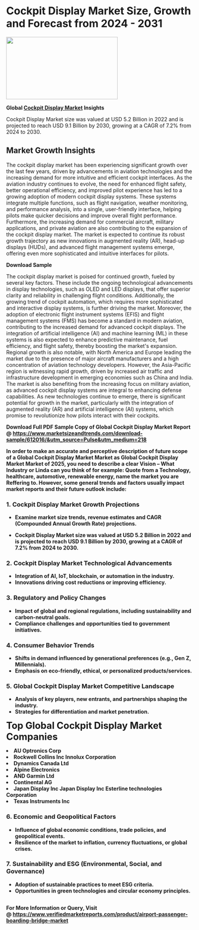 <H1>Cockpit Display Market Size, Growth and Forecast from 2024 - 2031</H1><img class="aligncenter size-medium wp-image-584254" src="https://thirdeyenews.in/wp-content/uploads/2024/09/Global-Market-Research-300x168.jpeg" alt="" width="300" height="168" /><p><strong>Global&nbsp;<a href="https://www.marketsizeandtrends.com/download-sample/612016/&amp;utm_source=Pulse&amp;utm_medium=218">Cockpit Display Market</a> Insights</strong></p><p>Cockpit Display Market size was valued at USD 5.2 Billion in 2022 and is projected to reach USD 9.1 Billion by 2030, growing at a CAGR of 7.2% from 2024 to 2030.</p><p><h2>Market Growth Insights</h2> <p>The cockpit display market has been experiencing significant growth over the last few years, driven by advancements in aviation technologies and the increasing demand for more intuitive and efficient cockpit interfaces. As the aviation industry continues to evolve, the need for enhanced flight safety, better operational efficiency, and improved pilot experience has led to a growing adoption of modern cockpit display systems. These systems integrate multiple functions, such as flight navigation, weather monitoring, and performance analysis, into a single, user-friendly interface, helping pilots make quicker decisions and improve overall flight performance. Furthermore, the increasing demand for commercial aircraft, military applications, and private aviation are also contributing to the expansion of the cockpit display market. The market is expected to continue its robust growth trajectory as new innovations in augmented reality (AR), head-up displays (HUDs), and advanced flight management systems emerge, offering even more sophisticated and intuitive interfaces for pilots.</p> <p><strong>Download Sample</strong></p> <p>The cockpit display market is poised for continued growth, fueled by several key factors. These include the ongoing technological advancements in display technologies, such as OLED and LED displays, that offer superior clarity and reliability in challenging flight conditions. Additionally, the growing trend of cockpit automation, which requires more sophisticated and interactive display systems, is further driving the market. Moreover, the adoption of electronic flight instrument systems (EFIS) and flight management systems (FMS) has become a standard in modern aviation, contributing to the increased demand for advanced cockpit displays. The integration of artificial intelligence (AI) and machine learning (ML) in these systems is also expected to enhance predictive maintenance, fuel efficiency, and flight safety, thereby boosting the market's expansion. Regional growth is also notable, with North America and Europe leading the market due to the presence of major aircraft manufacturers and a high concentration of aviation technology developers. However, the Asia-Pacific region is witnessing rapid growth, driven by increased air traffic and infrastructure development in emerging economies such as China and India. The market is also benefiting from the increasing focus on military aviation, as advanced cockpit display systems are integral to enhancing defense capabilities. As new technologies continue to emerge, there is significant potential for growth in the market, particularly with the integration of augmented reality (AR) and artificial intelligence (AI) systems, which promise to revolutionize how pilots interact with their cockpits.</p> <p><strong></p><p><span class=""><strong>Download Full PDF Sample Copy of Global Cockpit Display Market Report</strong> @ <a href="https://www.marketsizeandtrends.com/download-sample/612016/&amp;utm_source=Pulse&amp;utm_medium=218" target="_blank">https://www.marketsizeandtrends.com/download-sample/612016/&amp;utm_source=Pulse&amp;utm_medium=218</a></span></p><p>In order to make an accurate and perceptive description of future scope of a Global&nbsp;Cockpit Display Market Market as Global&nbsp;Cockpit Display Market Market of 2025, you need to describe a clear Vision &ndash; What Industry or Linda can you think of for example: Quote from a Technology, healthcare, automotive, renewable energy, name the market you are Reffering to. However, some general trends and factors usually impact market reports and their future outlook include:</p><h3>1.&nbsp;<strong>Cockpit Display Market Growth Projections</strong></h3><ul><li>Examine market size trends, revenue estimates and CAGR (Compounded Annual Growth Rate) projections.</li><li><p>Cockpit Display Market size was valued at USD 5.2 Billion in 2022 and is projected to reach USD 9.1 Billion by 2030, growing at a CAGR of 7.2% from 2024 to 2030.</p></li></ul><h3>2.&nbsp;<strong>Cockpit Display Market Technological Advancements</strong></h3><ul><li>Integration of AI, IoT, blockchain, or automation in the industry.</li><li>Innovations driving cost reductions or improving efficiency.</li></ul><h3>3.&nbsp;<strong>Regulatory and Policy Changes</strong></h3><ul><li>Impact of global and regional regulations, including sustainability and carbon-neutral goals.</li><li>Compliance challenges and opportunities tied to government initiatives.</li></ul><h3>4.&nbsp;<strong>Consumer Behavior Trends</strong></h3><ul><li>Shifts in demand influenced by generational preferences (e.g., Gen Z, Millennials).</li><li>Emphasis on eco-friendly, ethical, or personalized products/services.</li></ul><h3>5.&nbsp;<strong>Global Cockpit Display Market Competitive Landscape</strong></h3><ul><li>Analysis of key players, new entrants, and partnerships shaping the industry.</li><li>Strategies for differentiation and market penetration.</li></ul><p data-pm-slice="1 1 []"><span style="color: inherit; font-family: inherit; font-size: 25px;">Top Global Cockpit Display Market Companies</span></p><div class="" data-test-id=""><p><li>AU Optronics Corp</li><li> Rockwell Collins Inc Innolux Corporation</li><li> Dynamics Canada Ltd</li><li> Alpine Electronics</li><li> AND Garmin Ltd</li><li> Continental AG</li><li> Japan Display Inc Japan Display Inc Esterline technologies Corporation</li><li> Texas Instruments Inc</li></p></div><h3>6.&nbsp;<strong>Economic and Geopolitical Factors</strong></h3><ul><li>Influence of global economic conditions, trade policies, and geopolitical events.</li><li>Resilience of the market to inflation, currency fluctuations, or global crises.</li></ul><h3>7.&nbsp;<strong>Sustainability and ESG (Environmental, Social, and Governance)</strong></h3><ul><li>Adoption of sustainable practices to meet ESG criteria.</li><li>Opportunities in green technologies and circular economy principles.</li></ul><h2><strong style="font-size: 14px;">For More Information or Query, Visit @&nbsp;</strong><a style="background-color: #ffffff; font-size: 14px;" href="https://www.marketsizeandtrends.com/report/cockpit-display-market/" target="_blank">https://www.verifiedmarketreports.com/product/airport-passenger-boarding-bridge-market</a></h2>
